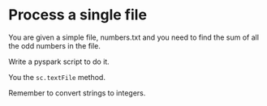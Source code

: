 # Process a single file

You are given a simple file, numbers.txt and you need to find the sum of all the odd numbers in the file.

Write a pyspark script to do it.

You the `sc.textFile` method.

Remember to convert strings to integers.
